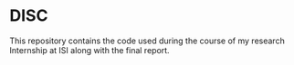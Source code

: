 # DISC
This repository contains the code used during the course of my research Internship at ISI along with the final report.
